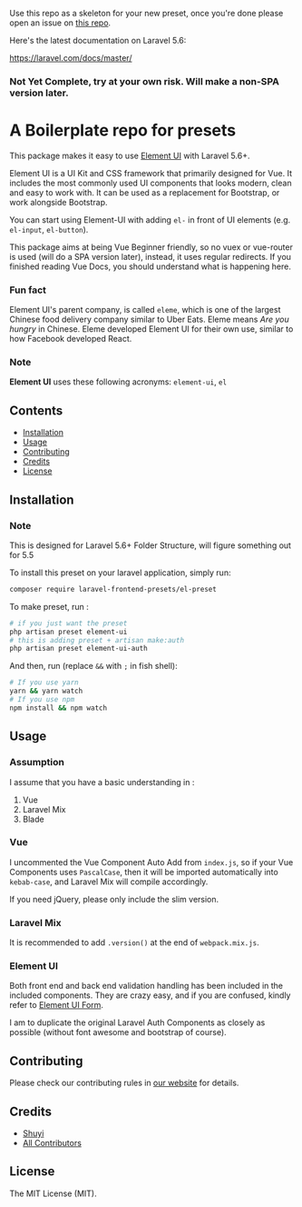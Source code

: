 Use this repo as a skeleton for your new preset, once you're done please open an issue on [this repo](https://github.com/laravel-frontend-presets/internals).

Here's the latest documentation on Laravel 5.6:

https://laravel.com/docs/master/

### Not Yet Complete, try at your own risk. Will make a non-SPA version later.

# A Boilerplate repo for presets

This package makes it easy to use [Element UI](http://element.eleme.io/) with Laravel 5.6+. 

Element UI is a UI Kit and CSS framework that primarily designed for Vue. It includes the most commonly used UI components that looks modern, clean and easy to work with. It can be used as a replacement for Bootstrap, or work alongside Bootstrap. 

You can start using Element-UI with adding `el-` in front of UI elements (e.g. `el-input`, `el-button`).

This package aims at being Vue Beginner friendly, so no vuex or vue-router is used (will do a SPA version later), instead, it uses regular redirects. If you finished reading Vue Docs, you should understand what is happening here.

### Fun fact
Element UI's parent company, is called `eleme`, which is one of the largest Chinese food delivery company similar to Uber Eats. Eleme means *Are you hungry* in Chinese. Eleme developed Element UI for their own use, similar to how Facebook developed React.

### Note

**Element UI** uses these following acronyms:  `element-ui`, `el`

## Contents

- [Installation](#installation)
- [Usage](#usage)
- [Contributing](#contributing)
- [Credits](#credits)
- [License](#license)


## Installation

### Note
This is designed for Laravel 5.6+ Folder Structure, will figure something out for 5.5

To install this preset on your laravel application, simply run:

``` bash
composer require laravel-frontend-presets/el-preset
```

To make preset, run : 
``` bash
# if you just want the preset
php artisan preset element-ui
# this is adding preset + artisan make:auth
php artisan preset element-ui-auth
 ```

And then, run (replace `&&` with `;` in fish shell): 
``` bash
# If you use yarn
yarn && yarn watch
# If you use npm
npm install && npm watch
```
## Usage

### Assumption

I assume that you have a basic understanding in : 

1. Vue 
2. Laravel Mix
3. Blade

### Vue

I uncommented the Vue Component Auto Add from `index.js`, so if your Vue Components uses `PascalCase`, then it will be imported automatically into `kebab-case`, and Laravel Mix will compile accordingly.

If you need jQuery, please only include the slim version.

### Laravel Mix

It is recommended to add `.version()` at the end of `webpack.mix.js`. 

### Element UI

Both front end and back end validation handling has been included in the included components. They are crazy easy, and if you are confused, kindly refer to [Element UI Form](https://element.eleme.io/#/en-US/component/form).

I am to duplicate the original Laravel Auth Components as closely as possible (without font awesome and bootstrap of course). 

## Contributing

Please check our contributing rules in [our website](https://laravel-frontend-presets.github.io) for details.

## Credits

- [Shuyi](https://github.com/starvsion)
- [All Contributors](../../contributors)

## License

The MIT License (MIT).
